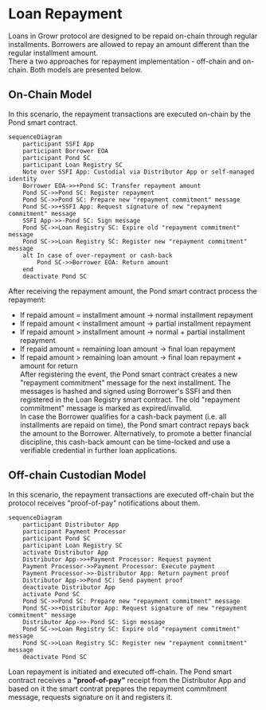 # Loan Repayment
Loans in Growr protocol are designed to be repaid on-chain through regular installments. Borrowers are allowed to repay an amount different than the regular installment amount.  
There a two approaches for repayment implementation - off-chain and on-chain. Both models are presented below.
## On-Chain Model
In this scenario, the repayment transactions are executed on-chain by the Pond smart contract.
```mermaid
sequenceDiagram
    participant SSFI App
    participant Borrower EOA
    participant Pond SC
    participant Loan Registry SC
    Note over SSFI App: Custodial via Distributor App or self-managed identity
    Borrower EOA->>+Pond SC: Transfer repayment amount
    Pond SC->>Pond SC: Register repayment
    Pond SC->>Pond SC: Prepare new "repayment commitment" message
    Pond SC->>+SSFI App: Request signature of new "repayment commitment" message
    SSFI App->>-Pond SC: Sign message
    Pond SC->>Loan Registry SC: Expire old "repayment commitment" message
    Pond SC->>Loan Registry SC: Register new "repayment commitment" message
    alt In case of over-repayment or cash-back
        Pond SC->>Borrower EOA: Return amount
    end
    deactivate Pond SC
```
After receiving the repayment amount, the Pond smart contract process the repayment:  
- If repaid amount = installment amount -> normal installment repayment
- If repaid amount < installment amount -> partial installment repayment
- If repaid amount > installment amount -> normal + partial installment repayment
- If repaid amount = remaining loan amount -> final loan repayment
- If repaid amount > remaining loan amount -> final loan repayment + amount for return  
After registering the event, the Pond smart contract creates a new "repayment commitment" message for the next installment. The messages is hashed and signed using Borrower's SSFI and then registered in the Loan Registry smart contract. The old "repayment commitment" message is marked as expired/invalid.  
In case the Borrower qualifies for a cash-back payment (i.e. all installments are repaid on time), the Pond smart contract repays back the amount to the Borrower. Alternatively, to promote a better financial discipline, this cash-back amount can be time-locked and use a verifiable credential in further loan applications.
## Off-chain Custodian Model
In this scenario, the repayment transactions are executed off-chain but the protocol receives "proof-of-pay" notifications about them.
```mermaid
sequenceDiagram
    participant Distributor App
    participant Payment Processor
    participant Pond SC
    participant Loan Registry SC
    activate Distributor App
    Distributor App->>+Payment Processor: Request payment
    Payment Processor->>Payment Processor: Execute payment
    Payment Processor->>-Distributor App: Return payment proof
    Distributor App->>Pond SC: Send payment proof
    deactivate Distributor App
    activate Pond SC
    Pond SC->>Pond SC: Prepare new "repayment commitment" message
    Pond SC->>+Distributor App: Request signature of new "repayment commitment" message
    Distributor App->>-Pond SC: Sign message
    Pond SC->>Loan Registry SC: Expire old "repayment commitment" message
    Pond SC->>Loan Registry SC: Register new "repayment commitment" message
    deactivate Pond SC
```
Loan repayment is initiated and executed off-chain. The Pond smart contract receives a **"proof-of-pay"** receipt from the Distributor App and based on it the smart contrat prepares the repayment commitment message, requests signature on it and registers it.